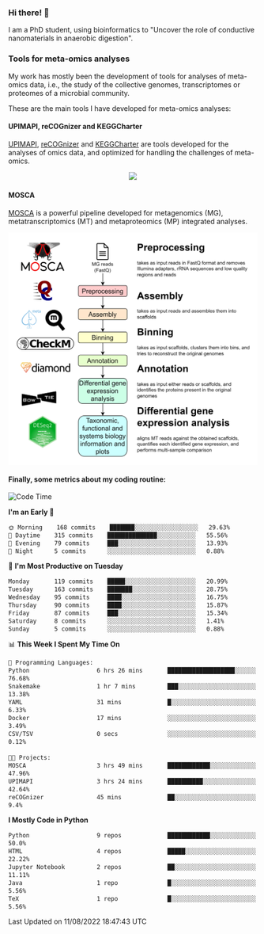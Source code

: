 ### Hi there! 👋

I am a PhD student, using bioinformatics to "Uncover the role of conductive nanomaterials in anaerobic digestion".

### Tools for meta-omics analyses

My work has mostly been the development of tools for analyses of meta-omics data, i.e., the study of the collective genomes, transcriptomes or proteomes of a microbial community.

These are the main tools I have developed for meta-omics analyses:

#### UPIMAPI, reCOGnizer and KEGGCharter

[UPIMAPI](https://github.com/iquasere/UPIMAPI), [reCOGnizer](https://github.com/iquasere/reCOGnizer) and [KEGGCharter](https://github.com/iquasere/KEGGCharter) are tools developed for the analyses of omics data, and optimized for handling the challenges of meta-omics.

<p align="center">
    <img src="assets/annotation_paper.png">
</p>

#### MOSCA

[MOSCA](https://github.com/iquasere/MOSCA) is a powerful pipeline developed for metagenomics (MG), metatranscriptomics (MT) and metaproteomics (MP) integrated analyses.

<p align="center">
    <img src="assets/mosca_workflow.png" align="center" width="700">
</p>


#### Finally, some metrics about my coding routine:

<!--START_SECTION:waka-->
![Code Time](http://img.shields.io/badge/Code%20Time-0%20secs-blue)

**I'm an Early 🐤** 

```text
🌞 Morning    168 commits    ███████░░░░░░░░░░░░░░░░░░   29.63% 
🌆 Daytime    315 commits    ██████████████░░░░░░░░░░░   55.56% 
🌃 Evening    79 commits     ███░░░░░░░░░░░░░░░░░░░░░░   13.93% 
🌙 Night      5 commits      ░░░░░░░░░░░░░░░░░░░░░░░░░   0.88%

```
📅 **I'm Most Productive on Tuesday** 

```text
Monday       119 commits    █████░░░░░░░░░░░░░░░░░░░░   20.99% 
Tuesday      163 commits    ███████░░░░░░░░░░░░░░░░░░   28.75% 
Wednesday    95 commits     ████░░░░░░░░░░░░░░░░░░░░░   16.75% 
Thursday     90 commits     ████░░░░░░░░░░░░░░░░░░░░░   15.87% 
Friday       87 commits     ███░░░░░░░░░░░░░░░░░░░░░░   15.34% 
Saturday     8 commits      ░░░░░░░░░░░░░░░░░░░░░░░░░   1.41% 
Sunday       5 commits      ░░░░░░░░░░░░░░░░░░░░░░░░░   0.88%

```


📊 **This Week I Spent My Time On** 

```text
💬 Programming Languages: 
Python                   6 hrs 26 mins       ███████████████████░░░░░░   76.68% 
Snakemake                1 hr 7 mins         ███░░░░░░░░░░░░░░░░░░░░░░   13.38% 
YAML                     31 mins             █░░░░░░░░░░░░░░░░░░░░░░░░   6.33% 
Docker                   17 mins             ░░░░░░░░░░░░░░░░░░░░░░░░░   3.49% 
CSV/TSV                  0 secs              ░░░░░░░░░░░░░░░░░░░░░░░░░   0.12%

🐱‍💻 Projects: 
MOSCA                    3 hrs 49 mins       ████████████░░░░░░░░░░░░░   47.96% 
UPIMAPI                  3 hrs 24 mins       ██████████░░░░░░░░░░░░░░░   42.64% 
reCOGnizer               45 mins             ██░░░░░░░░░░░░░░░░░░░░░░░   9.4%

```

**I Mostly Code in Python** 

```text
Python                   9 repos             ████████████░░░░░░░░░░░░░   50.0% 
HTML                     4 repos             █████░░░░░░░░░░░░░░░░░░░░   22.22% 
Jupyter Notebook         2 repos             ██░░░░░░░░░░░░░░░░░░░░░░░   11.11% 
Java                     1 repo              █░░░░░░░░░░░░░░░░░░░░░░░░   5.56% 
TeX                      1 repo              █░░░░░░░░░░░░░░░░░░░░░░░░   5.56%

```



 Last Updated on 11/08/2022 18:47:43 UTC
<!--END_SECTION:waka-->
